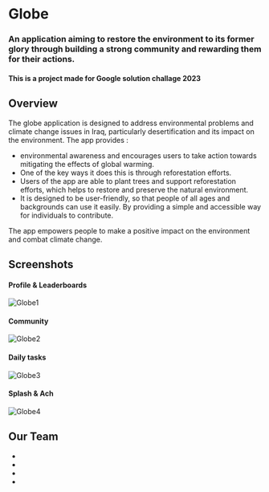 # Globe
### An application aiming to restore the environment to its former glory through building a strong community and rewarding them for their actions.

#### This is a project made for Google solution challage 2023

## Overview
The globe application is designed to address environmental problems and climate change issues in Iraq, particularly desertification and its impact on the environment.
The app provides :

- environmental awareness and encourages users to take action towards mitigating the effects of global warming.
- One of the key ways it does this is through reforestation efforts.
- Users of the app are able to plant trees and support reforestation efforts, which helps to restore and preserve the natural environment. 
- It is designed to be user-friendly, so that people of all ages and backgrounds can use it easily. By providing a simple and accessible way for individuals to contribute.

The app empowers people to make a positive impact on the environment and combat climate change.

## Screenshots

#### Profile & Leaderboards
![Globe1](https://user-images.githubusercontent.com/129291090/228660396-50dd21ac-d7c9-4c9d-8f59-3c856b6088d3.png)

#### Community
![Globe2](https://user-images.githubusercontent.com/129291090/228660693-4f7d2035-05b1-4bf3-b7e4-0ca9cff56471.png)

#### Daily tasks
![Globe3](https://user-images.githubusercontent.com/129291090/228660772-fdafa5d8-3db4-4f85-ba7f-7c71214f05e2.png)

#### Splash & Ach
![Globe4](https://user-images.githubusercontent.com/129291090/228660864-33b61767-2c3b-431d-83f0-d5697800dae6.png)

## Our Team

-
-
-
-
